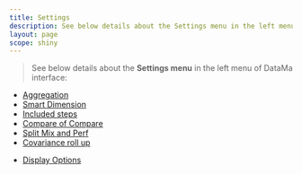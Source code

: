 ```yaml
---
title: Settings
description: See below details about the Settings menu in the left menu of DataMa interface.
layout: page
scope: shiny
---
```


> See below details about the **Settings menu** in the left menu of DataMa interface:

* [Aggregation]({{site.url}}/{{site.baseurl}}/core_app/compare/web_application/menu/aggregation)
* [Smart Dimension]({{site.url}}/{{site.baseurl}}/core_app/compare/web_application/menu/smart_dimension)
* [Included steps]({{site.url}}/{{site.baseurl}}/core_app/compare/web_application/menu/included_steps)
* [Compare of Compare]({{site.url}}/{{site.baseurl}}/core_app/compare/web_application/menu/compare_of_compare)
* [Split Mix and Perf]({{site.url}}/{{site.baseurl}}/core_app/compare/web_application/menu/split_mix_and_perf)
* [Covariance roll up]({{site.url}}/{{site.baseurl}}/core_app/compare/web_application/menu/covariance_rollup)
<!-- * [Significance tests](compare/web_application/menu/significance_test.md) Todo: add to the list when done -->
* [Display Options]({{site.url}}/{{site.baseurl}}/core_app/compare/web_application/menu/display_options)
